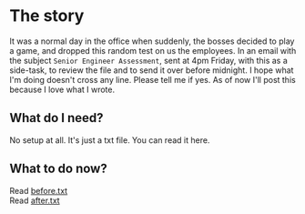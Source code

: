 # The story
It was a normal day in the office when suddenly, the bosses decided to play a game, and dropped this random test on us the employees. In an email with the subject `Senior Engineer Assessment`, sent at 4pm Friday, with this as a side-task, to review the file and to send it over before midnight. I hope what I'm doing doesn't cross any line. Please tell me if yes. As of now I'll post this because I love what I wrote.

## What do I need?
No setup at all. It's just a txt file. You can read it here.

## What to do now?
Read [before.txt](before.txt)  
Read [after.txt](after.txt)